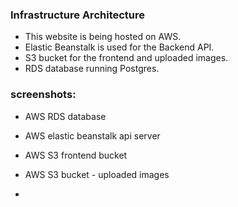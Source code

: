 ### Infrastructure Architecture

* This website is being hosted on AWS.
* Elastic Beanstalk is used for the Backend API.
* S3 bucket for the frontend and uploaded images.
* RDS database running Postgres.



### screenshots:

* AWS RDS database


* AWS elastic beanstalk api server


* AWS S3 frontend bucket


* AWS S3 bucket - uploaded images


* 


